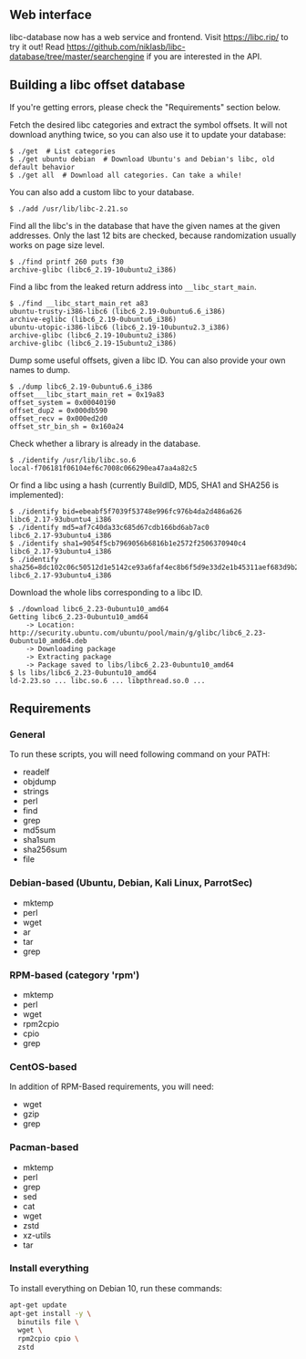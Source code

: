 ## Web interface

libc-database now has a web service and frontend. Visit https://libc.rip/ to
try it out! Read https://github.com/niklasb/libc-database/tree/master/searchengine
if you are interested in the API.


## Building a libc offset database

If you're getting errors, please check the "Requirements" section below.

Fetch the desired libc categories and extract the symbol offsets.
It will not download anything twice, so you can also use it to update your
database:

    $ ./get  # List categories
    $ ./get ubuntu debian  # Download Ubuntu's and Debian's libc, old default behavior
    $ ./get all  # Download all categories. Can take a while!

You can also add a custom libc to your database.

    $ ./add /usr/lib/libc-2.21.so

Find all the libc's in the database that have the given names at the given
addresses. Only the last 12 bits are checked, because randomization usually
works on page size level.

    $ ./find printf 260 puts f30
    archive-glibc (libc6_2.19-10ubuntu2_i386)

Find a libc from the leaked return address into `__libc_start_main`.

    $ ./find __libc_start_main_ret a83
    ubuntu-trusty-i386-libc6 (libc6_2.19-0ubuntu6.6_i386)
    archive-eglibc (libc6_2.19-0ubuntu6_i386)
    ubuntu-utopic-i386-libc6 (libc6_2.19-10ubuntu2.3_i386)
    archive-glibc (libc6_2.19-10ubuntu2_i386)
    archive-glibc (libc6_2.19-15ubuntu2_i386)

Dump some useful offsets, given a libc ID. You can also provide your own names
to dump.

    $ ./dump libc6_2.19-0ubuntu6.6_i386
    offset___libc_start_main_ret = 0x19a83
    offset_system = 0x00040190
    offset_dup2 = 0x000db590
    offset_recv = 0x000ed2d0
    offset_str_bin_sh = 0x160a24

Check whether a library is already in the database.

    $ ./identify /usr/lib/libc.so.6
    local-f706181f06104ef6c7008c066290ea47aa4a82c5

Or find a libc using a hash (currently BuildID, MD5, SHA1 and SHA256 is
implemented):

    $ ./identify bid=ebeabf5f7039f53748e996fc976b4da2d486a626
    libc6_2.17-93ubuntu4_i386
    $ ./identify md5=af7c40da33c685d67cdb166bd6ab7ac0
    libc6_2.17-93ubuntu4_i386
    $ ./identify sha1=9054f5cb7969056b6816b1e2572f2506370940c4
    libc6_2.17-93ubuntu4_i386
    $ ./identify sha256=8dc102c06c50512d1e5142ce93a6faf4ec8b6f5d9e33d2e1b45311aef683d9b2
    libc6_2.17-93ubuntu4_i386

Download the whole libs corresponding to a libc ID.

    $ ./download libc6_2.23-0ubuntu10_amd64
    Getting libc6_2.23-0ubuntu10_amd64
        -> Location: http://security.ubuntu.com/ubuntu/pool/main/g/glibc/libc6_2.23-0ubuntu10_amd64.deb
        -> Downloading package
        -> Extracting package
        -> Package saved to libs/libc6_2.23-0ubuntu10_amd64
    $ ls libs/libc6_2.23-0ubuntu10_amd64
    ld-2.23.so ... libc.so.6 ... libpthread.so.0 ...


## Requirements

### General

To run these scripts, you will need following command on your PATH:

* readelf
* objdump
* strings
* perl
* find
* grep
* md5sum
* sha1sum
* sha256sum
* file


### Debian-based (Ubuntu, Debian, Kali Linux, ParrotSec)

* mktemp
* perl
* wget
* ar
* tar
* grep


### RPM-based (category 'rpm')

* mktemp
* perl
* wget
* rpm2cpio
* cpio
* grep


### CentOS-based

In addition of RPM-Based requirements, you will need:

* wget
* gzip
* grep


### Pacman-based

* mktemp
* perl
* grep
* sed
* cat
* wget
* zstd
* xz-utils
* tar


### Install everything

To install everything on Debian 10, run these commands:

```sh
apt-get update
apt-get install -y \
  binutils file \
  wget \
  rpm2cpio cpio \
  zstd
```


